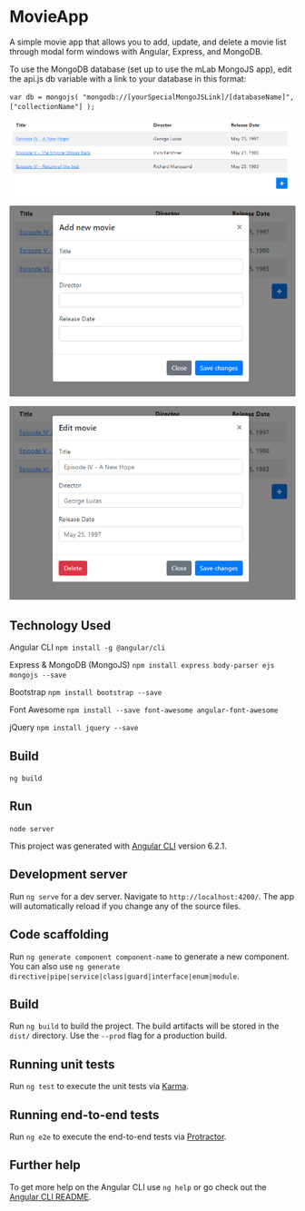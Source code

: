 # MovieApp

A simple movie app that allows you to add, update, and delete a movie list through modal form windows with Angular, Express, and MongoDB.

To use the MongoDB database (set up to use the mLab MongoJS app), edit the api.js db variable with a link to your database in this format:

`var db = mongojs( "mongodb://[yourSpecialMongoJSLink]/[databaseName]", ["collectionName"] );`

![Alt text](/src/assets/tableView.PNG)

![Alt text](/src/assets/add.PNG)

![Alt text](/src/assets/edit.PNG)

## Technology Used

Angular CLI
`npm install -g @angular/cli`

Express & MongoDB (MongoJS)
`npm install express body-parser ejs mongojs --save`

Bootstrap
`npm install bootstrap --save`

Font Awesome
`npm install --save font-awesome angular-font-awesome`

jQuery
`npm install jquery --save`

## Build

`ng build`

## Run

`node server`

This project was generated with [Angular CLI](https://github.com/angular/angular-cli) version 6.2.1.

## Development server

Run `ng serve` for a dev server. Navigate to `http://localhost:4200/`. The app will automatically reload if you change any of the source files.

## Code scaffolding

Run `ng generate component component-name` to generate a new component. You can also use `ng generate directive|pipe|service|class|guard|interface|enum|module`.

## Build

Run `ng build` to build the project. The build artifacts will be stored in the `dist/` directory. Use the `--prod` flag for a production build.

## Running unit tests

Run `ng test` to execute the unit tests via [Karma](https://karma-runner.github.io).

## Running end-to-end tests

Run `ng e2e` to execute the end-to-end tests via [Protractor](http://www.protractortest.org/).

## Further help

To get more help on the Angular CLI use `ng help` or go check out the [Angular CLI README](https://github.com/angular/angular-cli/blob/master/README.md).
